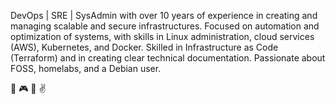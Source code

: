 DevOps | SRE | SysAdmin with over 10 years of experience in creating and managing scalable and secure infrastructures. Focused on automation and optimization of systems, with skills in Linux administration, cloud services (AWS), Kubernetes, and Docker. Skilled in Infrastructure as Code (Terraform) and in creating clear technical documentation. Passionate about FOSS, homelabs, and a Debian user.

🎹 🎮 🐧 ✌️
